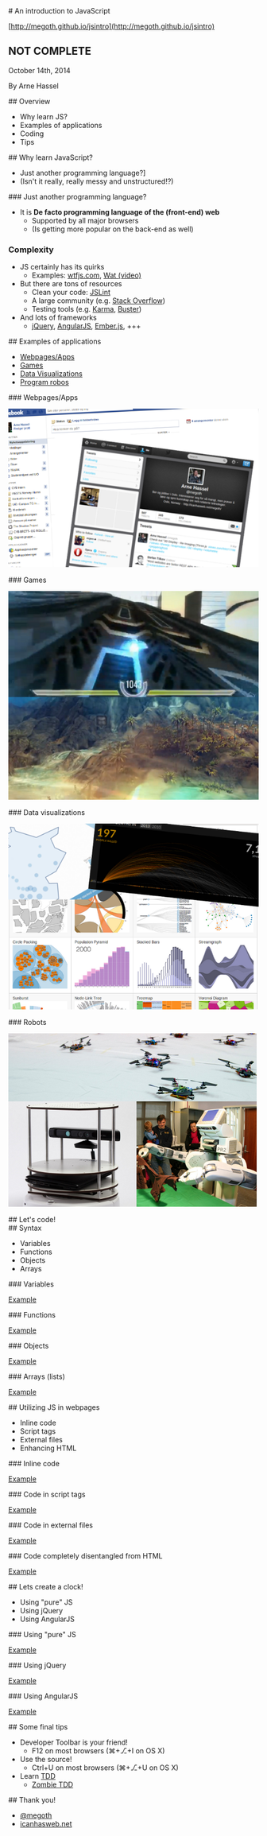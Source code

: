 
<section>
<section id="start" class="bright-background" data-background="img/javascript.png">
# An introduction to JavaScript

[http://megoth.github.io/jsintro](http://megoth.github.io/jsintro)

## NOT COMPLETE

October 14th, 2014

By Arne Hassel

</section>

<section id="overview">
## Overview

* Why learn JS?
* Examples of applications
* Coding
* Tips

</section>
</section>

<section>
<section id="why">
## Why learn JavaScript?

* Just another programming language?]
* (Isn't it really, really messy and unstructured!?)

</section>

<section id="standouts">
### Just another programming language?

* It is **De facto programming language of the (front-end) web**
    * Supported by all major browsers
    * (Is getting more popular on the back-end as well)

</section>

<section id="complexity">

### Complexity

* JS certainly has its quirks
    * Examples: [wtfjs.com](http://wtfjs.com), [Wat (video)](http://vimeo.com/94881698)
* But there are tons of resources
    * Clean your code: [JSLint](http://www.jslint.com/)
    * A large community (e.g. [Stack Overflow](http://stackoverflow.com/questions/tagged/javascript))
    * Testing tools (e.g. [Karma](http://karma-runner.github.io/]), [Buster](http://busterjs.org))
* And lots of frameworks
    * [jQuery](http://jquery.com), [AngularJS](https://angularjs.org/), [Ember.js](http://emberjs.com/), +++

</section>
</section>

<section>
<section id="applications">
## Examples of applications

* [Webpages/Apps](#webpages)
* [Games](#games)
* [Data Visualizations](#datavis)
* [Program robos](#robots)

</section>
<section id="webpages">
### Webpages/Apps

![Example of webpages](img/webpages.png)
</section>
<section id="games">
### Games

![Example of games](img/games.png)
</section>
<section id="datavis">
### Data visualizations

![Example of data visualizations](img/datavis.png)
</section>
<section id="robots">
### Robots

![Example of robots](img/robots.png)
</section>
</section>

<section id="coding">
## Let's code!
</section>

<section>
<section id="syntax">
## Syntax

* Variables
* Functions
* Objects
* Arrays

</section>

<section id="variables">
### Variables

[Example](examples/variables.html)
</section>

<section id="functions">
### Functions

[Example](examples/functions.html)
</section>

<section id="objects">
### Objects

[Example](examples/objects.html)
</section>

<section id="arrays">
### Arrays (lists)

[Example](examples/arrays.html)
</section>
</section>

<section>
<section id="utilizing-js">
## Utilizing JS in webpages

* Inline code
* Script tags
* External files
* Enhancing HTML

</section>

<section id="inline">
### Inline code

[Example](examples/alert.html)
</section>

<section id="internal">
### Code in script tags

[Example](examples/confirm.html)
</section>

<section id="external">
### Code in external files

[Example](examples/prompt.html)
</section>

<section id="enhanced">
### Code completely disentangled from HTML

[Example](examples/time.html)
</section>
</section>

<section>
<section id="clock">
## Lets create a clock!

* Using "pure" JS
* Using jQuery
* Using AngularJS

</section>

<section id="clock-js" class="bright-background" data-background="img/javascript.png">
### Using "pure" JS

[Example](examples/clock-js.html)
</section>

<section id="clock-jquery" class="bright-background" data-background="img/jquery.png">
### Using jQuery

[Example](examples/clock-jquery.html)
</section>

<section id="clock-angular" class="bright-background" data-background="img/angularjs.png">
### Using AngularJS

[Example](examples/clock-angular.html)
</section>
</section>

<section id="tips">
## Some final tips

* Developer Toolbar is your friend!
    * F12 on most browsers (&#8984;+⎇+I on OS X)
* Use the source!
    * Ctrl+U on most browsers (&#8984;+⎇+U on OS X)
* Learn [TDD](http://en.wikipedia.org/wiki/Test-driven_development)
    * [Zombie TDD](http://zombietdd.com/)

</section>

<section id="outro">
## Thank you!

* [\@megoth](http://twitter.com/megoth)
* [icanhasweb.net](http://icanhasweb.net)

</section>